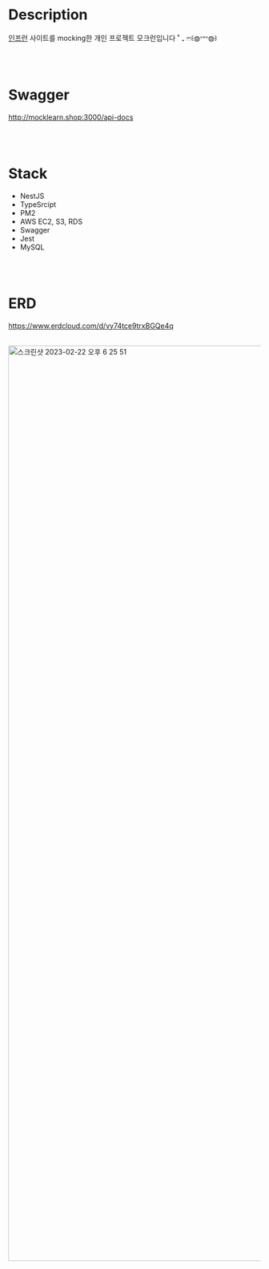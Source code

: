 # Description
[인프런](https://www.inflearn.com/) 사이트를 mocking한 개인 프로젝트 모크런입니다 ˚ ₊ ෆ꒰◍ᐡᐤᐡ◍꒱

<br>

<br>

# Swagger

http://mocklearn.shop:3000/api-docs

<br>

<br>

# Stack

* NestJS
* TypeSrcipt
* PM2
* AWS EC2, S3, RDS
* Swagger
* Jest
* MySQL

<br>

<br>

# ERD
https://www.erdcloud.com/d/vy74tce9trxBGQe4q

<br>

<img width="1826" alt="스크린샷 2023-02-22 오후 6 25 51" src="https://user-images.githubusercontent.com/40020413/220578250-7f701514-26ff-41b3-9166-f394d271eb6b.png">


